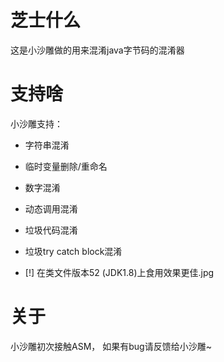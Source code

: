 # 芝士什么
这是小沙雕做的用来混淆java字节码的混淆器

# 支持啥
小沙雕支持：
- 字符串混淆
- 临时变量删除/重命名
- 数字混淆
- 动态调用混淆
- 垃圾代码混淆
- 垃圾try catch block混淆

- [!] 在类文件版本52 (JDK1.8)上食用效果更佳.jpg

# 关于
小沙雕初次接触ASM，
如果有bug请反馈给小沙雕~
